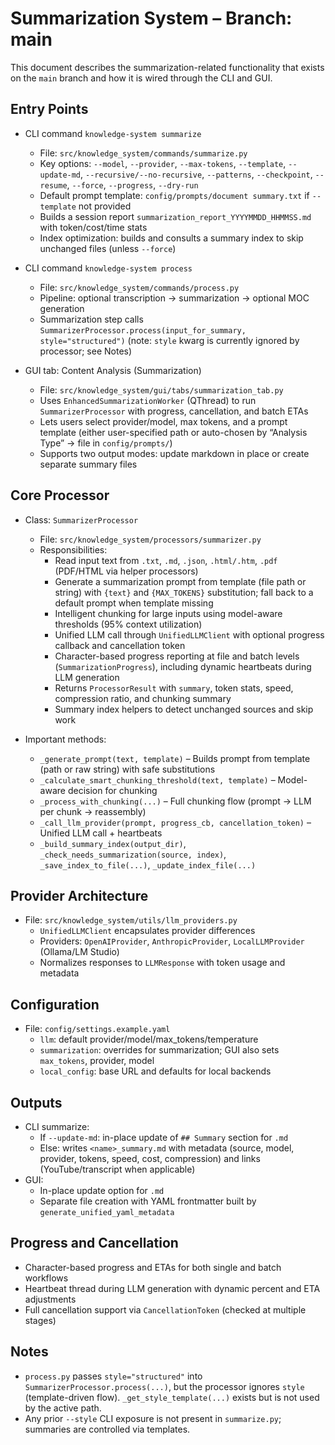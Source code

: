 # Summarization System – Branch: main

This document describes the summarization-related functionality that exists on the `main` branch and how it is wired through the CLI and GUI.

## Entry Points

- CLI command `knowledge-system summarize`
  - File: `src/knowledge_system/commands/summarize.py`
  - Key options: `--model`, `--provider`, `--max-tokens`, `--template`, `--update-md`, `--recursive/--no-recursive`, `--patterns`, `--checkpoint`, `--resume`, `--force`, `--progress`, `--dry-run`
  - Default prompt template: `config/prompts/document summary.txt` if `--template` not provided
  - Builds a session report `summarization_report_YYYYMMDD_HHMMSS.md` with token/cost/time stats
  - Index optimization: builds and consults a summary index to skip unchanged files (unless `--force`)

- CLI command `knowledge-system process`
  - File: `src/knowledge_system/commands/process.py`
  - Pipeline: optional transcription → summarization → optional MOC generation
  - Summarization step calls `SummarizerProcessor.process(input_for_summary, style="structured")` (note: `style` kwarg is currently ignored by processor; see Notes)

- GUI tab: Content Analysis (Summarization)
  - File: `src/knowledge_system/gui/tabs/summarization_tab.py`
  - Uses `EnhancedSummarizationWorker` (QThread) to run `SummarizerProcessor` with progress, cancellation, and batch ETAs
  - Lets users select provider/model, max tokens, and a prompt template (either user-specified path or auto-chosen by “Analysis Type” → file in `config/prompts/`)
  - Supports two output modes: update markdown in place or create separate summary files

## Core Processor

- Class: `SummarizerProcessor`
  - File: `src/knowledge_system/processors/summarizer.py`
  - Responsibilities:
    - Read input text from `.txt`, `.md`, `.json`, `.html/.htm`, `.pdf` (PDF/HTML via helper processors)
    - Generate a summarization prompt from template (file path or string) with `{text}` and `{MAX_TOKENS}` substitution; fall back to a default prompt when template missing
    - Intelligent chunking for large inputs using model-aware thresholds (95% context utilization)
    - Unified LLM call through `UnifiedLLMClient` with optional progress callback and cancellation token
    - Character-based progress reporting at file and batch levels (`SummarizationProgress`), including dynamic heartbeats during LLM generation
    - Returns `ProcessorResult` with `summary`, token stats, speed, compression ratio, and chunking summary
    - Summary index helpers to detect unchanged sources and skip work

- Important methods:
  - `_generate_prompt(text, template)` – Builds prompt from template (path or raw string) with safe substitutions
  - `_calculate_smart_chunking_threshold(text, template)` – Model-aware decision for chunking
  - `_process_with_chunking(...)` – Full chunking flow (prompt → LLM per chunk → reassembly)
  - `_call_llm_provider(prompt, progress_cb, cancellation_token)` – Unified LLM call + heartbeats
  - `_build_summary_index(output_dir)`, `_check_needs_summarization(source, index)`, `_save_index_to_file(...)`, `_update_index_file(...)`

## Provider Architecture

- File: `src/knowledge_system/utils/llm_providers.py`
  - `UnifiedLLMClient` encapsulates provider differences
  - Providers: `OpenAIProvider`, `AnthropicProvider`, `LocalLLMProvider` (Ollama/LM Studio)
  - Normalizes responses to `LLMResponse` with token usage and metadata

## Configuration

- File: `config/settings.example.yaml`
  - `llm`: default provider/model/max_tokens/temperature
  - `summarization`: overrides for summarization; GUI also sets `max_tokens`, provider, model
  - `local_config`: base URL and defaults for local backends

## Outputs

- CLI summarize:
  - If `--update-md`: in-place update of `## Summary` section for `.md`
  - Else: writes `<name>_summary.md` with metadata (source, model, provider, tokens, speed, cost, compression) and links (YouTube/transcript when applicable)
- GUI:
  - In-place update option for `.md`
  - Separate file creation with YAML frontmatter built by `generate_unified_yaml_metadata`

## Progress and Cancellation

- Character-based progress and ETAs for both single and batch workflows
- Heartbeat thread during LLM generation with dynamic percent and ETA adjustments
- Full cancellation support via `CancellationToken` (checked at multiple stages)

## Notes

- `process.py` passes `style="structured"` into `SummarizerProcessor.process(...)`, but the processor ignores `style` (template-driven flow). `_get_style_template(...)` exists but is not used by the active path.
- Any prior `--style` CLI exposure is not present in `summarize.py`; summaries are controlled via templates.
